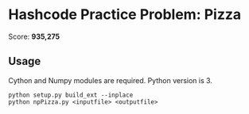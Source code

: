 # Hashcode Practice Problem: Pizza

Score: **935,275**

## Usage

Cython and Numpy modules are required. Python version is 3.
```
python setup.py build_ext --inplace
python npPizza.py <inputfile> <outputfile>
```
